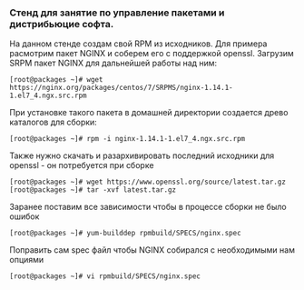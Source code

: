 ### Стенд для занятие по управление пакетами и дистрибьюцие софта.
На данном стенде создам свой RPM из исходников. Для примера расмотрим пакет NGINX и соберем его с поддержкой openssl.
Загрузим SRPM пакет NGINX для дальнейшей работы над ним:
```
[root@packages ~]# wget https://nginx.org/packages/centos/7/SRPMS/nginx-1.14.1-1.el7_4.ngx.src.rpm
```
При установке такого пакета в домашней директории создается древо каталогов для
сборки:
```
[root@packages ~]# rpm -i nginx-1.14.1-1.el7_4.ngx.src.rpm
```
Также нужно скачать и разархивировать последний исходники для openssl - он
потребуется при сборке
```
[root@packages ~]# wget https://www.openssl.org/source/latest.tar.gz
[root@packages ~]# tar -xvf latest.tar.gz
```
Заранее поставим все зависимости чтобы в процессе сборки не было ошибок
```
[root@packages ~]# yum-builddep rpmbuild/SPECS/nginx.spec
```
Поправить сам spec файл чтобы NGINX собирался с необходимыми нам опциями
```
[root@packages ~]# vi rpmbuild/SPECS/nginx.spec
```
